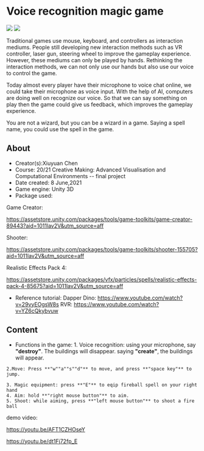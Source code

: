 # Voice recognition magic game

<img src="/img/2.png">

<img src="/img/1.png">

Traditional games use mouse, keyboard, and controllers as interaction mediums. People still developing new interaction methods such as VR controller, laser gun, steering wheel to improve the gameplay experience. However, these mediums can only be played by hands. Rethinking the interaction methods, we can not only use our hands but also use our voice to control the game. 

Today almost every player have their microphone to voice chat online, we could take their microphone as voice input. With the help of AI, computers are doing well on recognize our voice. So that we can say something on play then the game could give us feedback, which improves the gameplay experience.

You are not a wizard, but you can be a wizard in a game. Saying a spell name, you could use the spell in the game.

## About

* Creator(s):Xiuyuan Chen
* Course:
20/21 Creative Making: Advanced Visualisation and Computational Environments
-- final project
* Date created: 8 June,2021
* Game engine: Unity 3D
* Package used:


Game Creator: 

https://assetstore.unity.com/packages/tools/game-toolkits/game-creator-89443?aid=1011lav2V&utm_source=aff


Shooter: 

https://assetstore.unity.com/packages/tools/game-toolkits/shooter-155705?aid=1011lav2V&utm_source=aff


Realistic Effects Pack 4: 

https://assetstore.unity.com/packages/vfx/particles/spells/realistic-effects-pack-4-85675?aid=1011lav2V&utm_source=aff

* Reference tutorial:
Dapper Dino: https://www.youtube.com/watch?v=29vyEOgsW8s
RVR: https://www.youtube.com/watch?v=YZ6cQkybvuw

## Content
   * Functions in the game:
    1. Voice recognition: 
using your microphone, say **"destroy"**. The buildings will disappear.
saying **"create"**, the buildings will appear.

    2.Move: Press **"w""a""s""d"** to move, and press **"space key"** to jump.

    3. Magic equipment: press **"E"** to eqip fireball spell on your right hand
    4. Aim: hold **"right mouse button"** to aim.
    5. Shoot: while aiming, press **"left mouse button"** to shoot a fire ball


demo video:

https://youtu.be/AFT1CZHOseY

https://youtu.be/dt1Fj72fp_E

